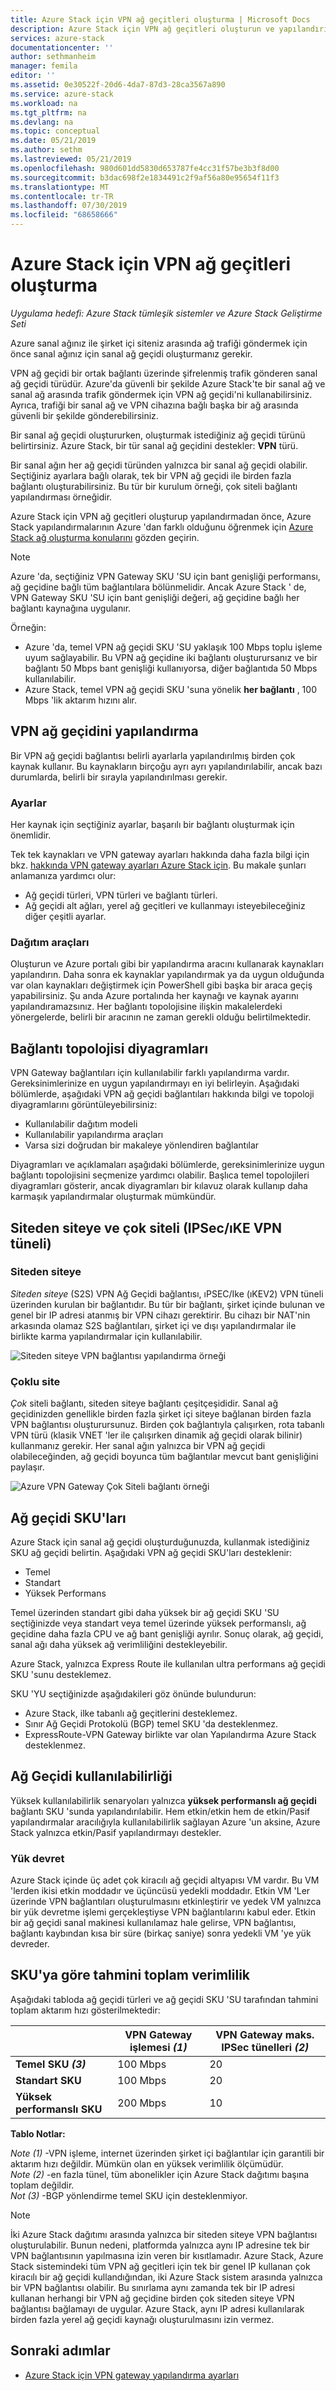 ```yaml
---
title: Azure Stack için VPN ağ geçitleri oluşturma | Microsoft Docs
description: Azure Stack için VPN ağ geçitleri oluşturun ve yapılandırın.
services: azure-stack
documentationcenter: ''
author: sethmanheim
manager: femila
editor: ''
ms.assetid: 0e30522f-20d6-4da7-87d3-28ca3567a890
ms.service: azure-stack
ms.workload: na
ms.tgt_pltfrm: na
ms.devlang: na
ms.topic: conceptual
ms.date: 05/21/2019
ms.author: sethm
ms.lastreviewed: 05/21/2019
ms.openlocfilehash: 980d601dd5830d653787fe4cc31f57be3b3f8d00
ms.sourcegitcommit: b3dac698f2e1834491c2f9af56a80e95654f11f3
ms.translationtype: MT
ms.contentlocale: tr-TR
ms.lasthandoff: 07/30/2019
ms.locfileid: "68658666"
---
```

# <a name="create-vpn-gateways-for-azure-stack"></a>Azure Stack için VPN ağ geçitleri oluşturma

*Uygulama hedefi: Azure Stack tümleşik sistemler ve Azure Stack Geliştirme Seti*

Azure sanal ağınız ile şirket içi siteniz arasında ağ trafiği göndermek için önce sanal ağınız için sanal ağ geçidi oluşturmanız gerekir.

VPN ağ geçidi bir ortak bağlantı üzerinde şifrelenmiş trafik gönderen sanal ağ geçidi türüdür. Azure'da güvenli bir şekilde Azure Stack'te bir sanal ağ ve sanal ağ arasında trafik göndermek için VPN ağ geçidi'ni kullanabilirsiniz. Ayrıca, trafiği bir sanal ağ ve VPN cihazına bağlı başka bir ağ arasında güvenli bir şekilde gönderebilirsiniz.

Bir sanal ağ geçidi oluştururken, oluşturmak istediğiniz ağ geçidi türünü belirtirsiniz. Azure Stack, bir tür sanal ağ geçidini destekler: **VPN** türü.

Bir sanal ağın her ağ geçidi türünden yalnızca bir sanal ağ geçidi olabilir. Seçtiğiniz ayarlara bağlı olarak, tek bir VPN ağ geçidi ile birden fazla bağlantı oluşturabilirsiniz. Bu tür bir kurulum örneği, çok siteli bağlantı yapılandırması örneğidir.

Azure Stack için VPN ağ geçitleri oluşturup yapılandırmadan önce, Azure Stack yapılandırmalarının Azure 'dan farklı olduğunu öğrenmek için [Azure Stack ağ oluşturma konularını](azure-stack-network-differences.md) gözden geçirin.

>[!NOTE]
>Azure 'da, seçtiğiniz VPN Gateway SKU 'SU için bant genişliği performansı, ağ geçidine bağlı tüm bağlantılara bölünmelidir. Ancak Azure Stack ' de, VPN Gateway SKU 'SU için bant genişliği değeri, ağ geçidine bağlı her bağlantı kaynağına uygulanır.
>
> Örneğin:
>
> * Azure 'da, temel VPN ağ geçidi SKU 'SU yaklaşık 100 Mbps toplu işleme uyum sağlayabilir. Bu VPN ağ geçidine iki bağlantı oluşturursanız ve bir bağlantı 50 Mbps bant genişliği kullanıyorsa, diğer bağlantıda 50 Mbps kullanılabilir.
> * Azure Stack, temel VPN ağ geçidi SKU 'suna yönelik **her bağlantı** , 100 Mbps 'lik aktarım hızını alır.

## <a name="configuring-a-vpn-gateway"></a>VPN ağ geçidini yapılandırma

Bir VPN ağ geçidi bağlantısı belirli ayarlarla yapılandırılmış birden çok kaynak kullanır. Bu kaynakların birçoğu ayrı ayrı yapılandırılabilir, ancak bazı durumlarda, belirli bir sırayla yapılandırılması gerekir.

### <a name="settings"></a>Ayarlar

Her kaynak için seçtiğiniz ayarlar, başarılı bir bağlantı oluşturmak için önemlidir.

Tek tek kaynakları ve VPN gateway ayarları hakkında daha fazla bilgi için bkz. [hakkında VPN gateway ayarları Azure Stack için](azure-stack-vpn-gateway-settings.md). Bu makale şunları anlamanıza yardımcı olur:

* Ağ geçidi türleri, VPN türleri ve bağlantı türleri.
* Ağ geçidi alt ağları, yerel ağ geçitleri ve kullanmayı isteyebileceğiniz diğer çeşitli ayarlar.

### <a name="deployment-tools"></a>Dağıtım araçları

Oluşturun ve Azure portalı gibi bir yapılandırma aracını kullanarak kaynakları yapılandırın. Daha sonra ek kaynaklar yapılandırmak ya da uygun olduğunda var olan kaynakları değiştirmek için PowerShell gibi başka bir araca geçiş yapabilirsiniz. Şu anda Azure portalında her kaynağı ve kaynak ayarını yapılandıramazsınız. Her bağlantı topolojisine ilişkin makalelerdeki yönergelerde, belirli bir aracının ne zaman gerekli olduğu belirtilmektedir.

## <a name="connection-topology-diagrams"></a>Bağlantı topolojisi diyagramları

VPN Gateway bağlantıları için kullanılabilir farklı yapılandırma vardır. Gereksinimlerinize en uygun yapılandırmayı en iyi belirleyin. Aşağıdaki bölümlerde, aşağıdaki VPN ağ geçidi bağlantıları hakkında bilgi ve topoloji diyagramlarını görüntüleyebilirsiniz:

* Kullanılabilir dağıtım modeli
* Kullanılabilir yapılandırma araçları
* Varsa sizi doğrudan bir makaleye yönlendiren bağlantılar

Diyagramları ve açıklamaları aşağıdaki bölümlerde, gereksinimlerinize uygun bağlantı topolojisini seçmenize yardımcı olabilir. Başlıca temel topolojileri diyagramları gösterir, ancak diyagramları bir kılavuz olarak kullanıp daha karmaşık yapılandırmalar oluşturmak mümkündür.

## <a name="site-to-site-and-multi-site-ipsecike-vpn-tunnel"></a>Siteden siteye ve çok siteli (IPSec/ıKE VPN tüneli)

### <a name="site-to-site"></a>Siteden siteye

*Siteden siteye* (S2S) VPN Ağ Geçidi bağlantısı, ıPSEC/Ike (ıKEV2) VPN tüneli üzerinden kurulan bir bağlantıdır. Bu tür bir bağlantı, şirket içinde bulunan ve genel bir IP adresi atanmış bir VPN cihazı gerektirir. Bu cihazı bir NAT'nin arkasında olamaz S2S bağlantıları, şirket içi ve dışı yapılandırmalar ile birlikte karma yapılandırmalar için kullanılabilir.

![Siteden siteye VPN bağlantısı yapılandırma örneği](media/azure-stack-vpn-gateway-about-vpn-gateways/vpngateway-site-to-site-connection-diagram.png)

### <a name="multi-site"></a>Çoklu site

*Çok* siteli bağlantı, siteden siteye bağlantı çeşitçeşididir. Sanal ağ geçidinizden genellikle birden fazla şirket içi siteye bağlanan birden fazla VPN bağlantısı oluşturursunuz. Birden çok bağlantıyla çalışırken, rota tabanlı VPN türü (klasik VNET 'ler ile çalışırken dinamik ağ geçidi olarak bilinir) kullanmanız gerekir. Her sanal ağın yalnızca bir VPN ağ geçidi olabileceğinden, ağ geçidi boyunca tüm bağlantılar mevcut bant genişliğini paylaşır.

![Azure VPN Gateway Çok Siteli bağlantı örneği](media/azure-stack-vpn-gateway-about-vpn-gateways/vpngateway-multisite-connection-diagram.png)

## <a name="gateway-skus"></a>Ağ geçidi SKU'ları

Azure Stack için sanal ağ geçidi oluşturduğunuzda, kullanmak istediğiniz SKU ağ geçidi belirtin. Aşağıdaki VPN ağ geçidi SKU'ları desteklenir:

* Temel
* Standart
* Yüksek Performans

Temel üzerinden standart gibi daha yüksek bir ağ geçidi SKU 'SU seçtiğinizde veya standart veya temel üzerinde yüksek performanslı, ağ geçidine daha fazla CPU ve ağ bant genişliği ayrılır. Sonuç olarak, ağ geçidi, sanal ağı daha yüksek ağ verimliliğini destekleyebilir.

Azure Stack, yalnızca Express Route ile kullanılan ultra performans ağ geçidi SKU 'sunu desteklemez.

SKU 'YU seçtiğinizde aşağıdakileri göz önünde bulundurun:

* Azure Stack, ilke tabanlı ağ geçitlerini desteklemez.
* Sınır Ağ Geçidi Protokolü (BGP) temel SKU 'da desteklenmez.
* ExpressRoute-VPN Gateway birlikte var olan Yapılandırma Azure Stack desteklenmez.

## <a name="gateway-availability"></a>Ağ Geçidi kullanılabilirliği

Yüksek kullanılabilirlik senaryoları yalnızca **yüksek performanslı ağ geçidi** bağlantı SKU 'sunda yapılandırılabilir. Hem etkin/etkin hem de etkin/Pasif yapılandırmalar aracılığıyla kullanılabilirlik sağlayan Azure 'un aksine, Azure Stack yalnızca etkin/Pasif yapılandırmayı destekler. 

### <a name="failover"></a>Yük devret

Azure Stack içinde üç adet çok kiracılı ağ geçidi altyapısı VM vardır. Bu VM 'lerden ikisi etkin moddadır ve üçüncüsü yedekli moddadır. Etkin VM 'Ler üzerinde VPN bağlantıları oluşturulmasını etkinleştirir ve yedek VM yalnızca bir yük devretme işlemi gerçekleştiyse VPN bağlantılarını kabul eder. Etkin bir ağ geçidi sanal makinesi kullanılamaz hale gelirse, VPN bağlantısı, bağlantı kaybından kısa bir süre (birkaç saniye) sonra yedekli VM 'ye yük devreder.

## <a name="estimated-aggregate-throughput-by-sku"></a>SKU'ya göre tahmini toplam verimlilik

Aşağıdaki tabloda ağ geçidi türleri ve ağ geçidi SKU 'SU tarafından tahmini toplam aktarım hızı gösterilmektedir:

|| VPN Gateway işlemesi *(1)* | VPN Gateway maks. IPSec tünelleri *(2)* |
|-------|-------|-------|
|**Temel SKU** ***(3)*** | 100 Mbps | 20 |
|**Standart SKU** | 100 Mbps | 20 |
|**Yüksek performanslı SKU** | 200 Mbps | 10 |

**Tablo Notlar:**

*Note (1)* -VPN işleme, internet üzerinden şirket içi bağlantılar için garantili bir aktarım hızı değildir. Mümkün olan en yüksek verimlilik ölçümüdür.  
*Note (2)* -en fazla tünel, tüm abonelikler için Azure Stack dağıtımı başına toplam değildir.  
*Not (3)* -BGP yönlendirme temel SKU için desteklenmiyor.

>[!NOTE]
>İki Azure Stack dağıtımı arasında yalnızca bir siteden siteye VPN bağlantısı oluşturulabilir. Bunun nedeni, platformda yalnızca aynı IP adresine tek bir VPN bağlantısının yapılmasına izin veren bir kısıtlamadır. Azure Stack, Azure Stack sistemindeki tüm VPN ağ geçitleri için tek bir genel IP kullanan çok kiracılı bir ağ geçidi kullandığından, iki Azure Stack sistem arasında yalnızca bir VPN bağlantısı olabilir. Bu sınırlama aynı zamanda tek bir IP adresi kullanan herhangi bir VPN ağ geçidine birden çok siteden siteye VPN bağlantısı bağlamayı de uygular. Azure Stack, aynı IP adresi kullanılarak birden fazla yerel ağ geçidi kaynağı oluşturulmasını izin vermez.

## <a name="next-steps"></a>Sonraki adımlar

* [Azure Stack için VPN gateway yapılandırma ayarları](azure-stack-vpn-gateway-settings.md)
